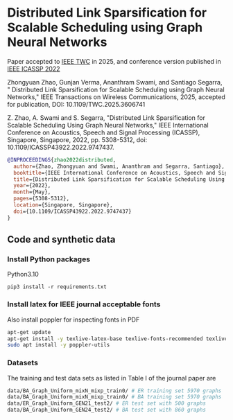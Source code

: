 # Distributed Link Sparsification for Scalable Scheduling using Graph Neural Networks

Paper accepted to [IEEE TWC](https://doi.org/10.1109/TWC.2025.3606741) in 2025, and conference version published in [IEEE ICASSP 2022](https://2022.ieeeicassp.org/)

Zhongyuan Zhao, Gunjan Verma, Ananthram Swami, and Santiago Segarra, " Distributed Link Sparsification for Scalable Scheduling using Graph Neural Networks," IEEE Transactions on Wireless Communications, 2025, accepted for publication, DOI: 10.1109/TWC.2025.3606741

Z. Zhao, A. Swami and S. Segarra, "Distributed Link Sparsification for Scalable Scheduling Using Graph Neural Networks," IEEE International Conference on Acoustics, Speech and Signal Processing (ICASSP), Singapore, Singapore, 2022, pp. 5308-5312, doi: 10.1109/ICASSP43922.2022.9747437. 


```bib
@INPROCEEDINGS{zhao2022distributed,
  author={Zhao, Zhongyuan and Swami, Ananthram and Segarra, Santiago},
  booktitle={IEEE International Conference on Acoustics, Speech and Signal Processing (ICASSP)}, 
  title={Distributed Link Sparsification for Scalable Scheduling Using Graph Neural Networks}, 
  year={2022},
  month={May},
  pages={5308-5312},
  location={Singapore, Singapore},
  doi={10.1109/ICASSP43922.2022.9747437}
}
```

## Code and synthetic data

### Install Python packages

Python3.10

`pip3 install -r requirements.txt`

### Install latex for IEEE journal acceptable fonts
Also install poppler for inspecting fonts in PDF

```bash
apt-get update
apt-get install -y texlive-latex-base texlive-fonts-recommended texlive-fonts-extra dvipng ghostscript cm-super
sudo apt install -y poppler-utils
```

### Datasets

The training and test data sets as listed in Table I of the journal paper are

```bash 
data/BA_Graph_Uniform_mixN_mixp_train0/ # ER training set 5970 graphs 
data/BA_Graph_Uniform_mixN_mixp_train0/ # BA training set 5970 graphs
data/ER_Graph_Uniform_GEN21_test2/ # ER test set with 500 graphs
data/BA_Graph_Uniform_GEN24_test2/ # BA test set with 860 graphs
```

